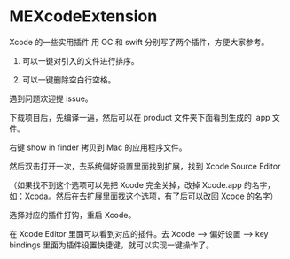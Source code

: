 # MEXcodeExtension
Xcode 的一些实用插件
用 OC 和 swift 分别写了两个插件，方便大家参考。

1. 可以一键对引入的文件进行排序。

2. 可以一键删除空白行空格。

遇到问题欢迎提 issue。

下载项目后，先编译一遍，然后可以在 product 文件夹下面看到生成的 .app 文件。

右键 show in finder 拷贝到 Mac 的应用程序文件。

然后双击打开一次，去系统偏好设置里面找到扩展，找到 Xcode Source Editor 

（如果找不到这个选项可以先把 Xcode 完全关掉，改掉 Xcode.app 的名字，如：Xcoda。然后在去扩展里面找这个选项，有了后可以改回 Xcode 的名字）

选择对应的插件打钩，重启 Xcode。

在 Xcode Editor 里面可以看到对应的插件。去 Xcode —> 偏好设置 —> key bindings 里面为插件设置快捷键，就可以实现一键操作了。
